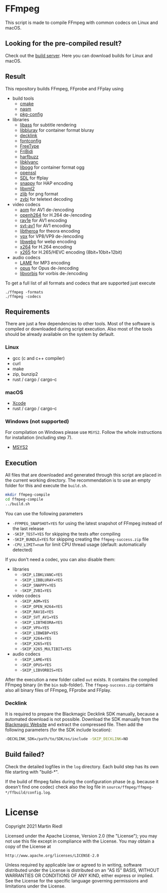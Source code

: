 # FFmpeg
This script is made to compile FFmpeg with common codecs on Linux and macOS.

## Looking for the pre-compiled result?
Check out the [build server](https://ffmpeg.martin-riedl.de). Here you can download builds for Linux and macOS.

## Result
This repository builds FFmpeg, FFprobe and FFplay using
- build tools
    - [cmake](https://cmake.org/)
    - [nasm](http://www.nasm.us/)
    - [pkg-config](https://www.freedesktop.org/wiki/Software/pkg-config/)
- libraries
    - [libass](https://github.com/libass/libass) for subtitle rendering
    - [libbluray](https://www.videolan.org/developers/libbluray.html) for container format bluray
    - [decklink](https://www.blackmagicdesign.com/developer/)
    - [fontconfig](https://www.freedesktop.org/wiki/Software/fontconfig/)
    - [FreeType](https://freetype.org)
    - [FriBidi](https://github.com/fribidi/fribidi)
    - [harfbuzz](https://github.com/harfbuzz/harfbuzz)
    - [libklvanc](https://github.com/stoth68000/libklvanc)
    - [libogg](https://xiph.org/ogg/) for container format ogg
    - [openssl](https://www.openssl.org/)
    - [SDL](https://www.libsdl.org/) for ffplay
    - [snappy](https://github.com/google/snappy/) for HAP encoding
    - [libxml2](http://xmlsoft.org)
    - [zlib](https://www.zlib.net) for png format
    - [zvbi](https://sourceforge.net/projects/zapping/) for teletext decoding
- video codecs
    - [aom](https://aomedia.org/) for AV1 de-/encoding
    - [openh264](https://www.openh264.org/) for H.264 de-/encoding
    - [rav1e](https://github.com/xiph/rav1e) for AV1 encoding
    - [svt-av1](https://gitlab.com/AOMediaCodec/SVT-AV1) for AV1 encoding
    - [libtheroa](https://www.theora.org) for theora encoding
    - [vpx](https://www.webmproject.org/) for VP8/VP9 de-/encoding
    - [libwebp](https://www.webmproject.org/) for webp encoding
    - [x264](http://www.videolan.org/developers/x264.html) for H.264 encoding
    - [x265](https://www.videolan.org/developers/x265.html) for H.265/HEVC encoding (8bit+10bit+12bit)
- audio codecs
    - [LAME](http://lame.sourceforge.net/) for MP3 encoding
    - [opus](https://opus-codec.org/) for Opus de-/encoding
    - [libvorbis](https://xiph.org/vorbis/) for vorbis de-/encoding

To get a full list of all formats and codecs that are supported just execute
```
./ffmpeg -formats
./ffmpeg -codecs
```

## Requirements
There are just a few dependencies to other tools. Most of the software is compiled or downloaded during script execution. Also most of the tools should be already available on the system by default.

### Linux
- gcc (c and c++ compiler)
- curl
- make
- zip, bunzip2
- rust / cargo / cargo-c

### macOS
- [Xcode](https://apps.apple.com/de/app/xcode/id497799835)
- rust / cargo / cargo-c

### Windows (not supported)
For compilation on Windows please use `MSYS2`. Follow the whole instructions for installation (including step 7).
- [MSYS2](https://www.msys2.org/)

## Execution
All files that are downloaded and generated through this script are placed in the current working directory. The recommendation is to use an empty folder for this and execute the `build.sh`.
```sh
mkdir ffmpeg-compile
cd ffmpeg-compile
../build.sh
```

You can use the following parameters
- `-FFMPEG_SNAPSHOT=YES` for using the latest snapshot of FFmpeg instead of the last release
- `-SKIP_TEST=YES` for skipping the tests after compiling
- `-SKIP_BUNDLE=YES` for skipping creating the `ffmpeg-success.zip` file
- `-CPU_LIMIT=num` for limit CPU thread usage (default: automatically detected)

If you don't need a codec, you can also disable them:
- libraries
    - `-SKIP_LIBKLVANC=YES`
    - `-SKIP_LIBBLURAY=YES`
    - `-SKIP_SNAPPY=YES`
    - `-SKIP_ZVBI=YES`
- video codecs
    - `-SKIP_AOM=YES`
    - `-SKIP_OPEN_H264=YES`
    - `-SKIP_RAV1E=YES`
    - `-SKIP_SVT_AV1=YES`
    - `-SKIP_LIBTHEORA=YES`
    - `-SKIP_VPX=YES`
    - `-SKIP_LIBWEBP=YES`
    - `-SKIP_X264=YES`
    - `-SKIP_X265=YES`
    - `-SKIP_X265_MULTIBIT=YES`
- audio codecs
    - `-SKIP_LAME=YES`
    - `-SKIP_OPUS=YES`
    - `-SKIP_LIBVORBIS=YES`

After the execution a new folder called `out` exists. It contains the compiled FFmpeg binary (in the `bin` sub-folder).
The `ffmpeg-success.zip` contains also all binary files of FFmpeg, FFprobe and FFplay.

### Decklink
It is required to prepare the Blackmagic Decklink SDK manually, because a automated download is not possible.
Download the SDK manually from the [Blackmagic Website](https://www.blackmagicdesign.com/developer/) and extract the compressed file.
Then add the following parameters (for the SDK include location):
```sh
-DECKLINK_SDK=/path/to/SDK/os/include -SKIP_DECKLINK=NO
```

## Build failed?
Check the detailed logfiles in the `log` directory. Each build step has its own file starting with "build-*".

If the build of ffmpeg failes during the configuration phase (e.g. because it doesn't find one codec) check also the log file in `source/ffmpeg/ffmpeg-*/ffbuild/config.log`.

# License
Copyright 2021 Martin Riedl

Licensed under the Apache License, Version 2.0 (the "License");
you may not use this file except in compliance with the License.
You may obtain a copy of the License at

    http://www.apache.org/licenses/LICENSE-2.0

Unless required by applicable law or agreed to in writing, software
distributed under the License is distributed on an "AS IS" BASIS,
WITHOUT WARRANTIES OR CONDITIONS OF ANY KIND, either express or implied.
See the License for the specific language governing permissions and
limitations under the License.
